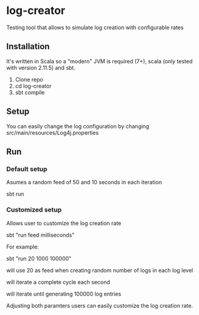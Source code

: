 # log-creator
Testing tool that allows to simulate log creation with configurable rates



## Installation
It's written in Scala so a "modern" JVM is required (7+), scala (only tested with version 2.11.5) and sbt.

1. Clone repo
2. cd log-creator
3. sbt compile

## Setup
You can easily change the log configuration by changing src/main/resources/Log4j.properties

## Run

### Default setup

Asumes a random feed of 50 and 10 seconds in each iteration

sbt run 

### Customized setup
Allows user to customize the log creation rate

sbt "run feed milliseconds"

For example:

sbt "run 20 1000 100000" 

will use 20 as feed when creating random number of logs in each log level

will iterate a complete cycle each second

will iterate until generating 100000 log entries

Adjusting both paramters users can easily customize the log creation rate.
